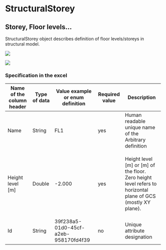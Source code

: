 # StructuralStorey

## Storey, Floor levels...

StructuralStorey object describes definition of floor levels/storeys in structural model.

![](../.gitbook/assets/17\_structuralstorey\_1.png)

![](../.gitbook/assets/17\_structuralstorey\_2.png)

### Specification in the excel

| **Name of the column header** | **Type of data** | **Value example or enum definition** | **Required value** | **Description**                                                                                                        |
| ----------------------------- | ---------------- | ------------------------------------ | ------------------ | ---------------------------------------------------------------------------------------------------------------------- |
| Name                          | String           | FL1                                  | yes                | Human readable unique name of the Arbitrary definition                                                                 |
| Height level \[m]             | Double           | -2.000                               | yes                | <p>Height level [m] or [m] of the floor.<br>Zero height level refers to horizontal plane of GCS (mostly XY plane).</p> |
| Id                            | String           | 39f238a5-01d0-45cf-a2eb-958170fd4f39 | no                 | Unique attribute designation                                                                                           |
